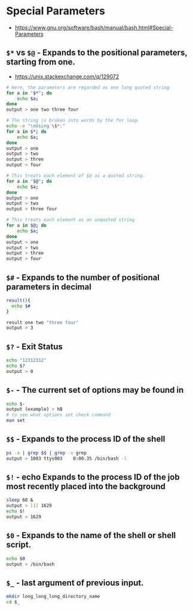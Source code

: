 # Special Parameters

* https://www.gnu.org/software/bash/manual/bash.html#Special-Parameters

## `$*` vs `$@`  - Expands to the positional parameters, starting from one.

* https://unix.stackexchange.com/q/129072

```bash
# Here, the parameters are regarded as one long quoted string
for a in "$*"; do
    echo $a;
done
output > one two three four

# The string is broken into words by the for loop.
echo -e "\nUsing \$*:"
for a in $*; do
    echo $a;
done
output > one
output > two
output > three
output > four

# This treats each element of $@ as a quoted string.
for a in "$@"; do
    echo $a;
done
output > one
output > two
output > three four

# This treats each element as an unquoted string
for a in $@; do
    echo $a;
done
output > one
output > two
output > three
output > four
```

## `$#`  - Expands to the number of positional parameters in decimal

```bash
result(){
  echo $#
}

result one two "three four"
output > 3
```

## `$?` - Exit Status

```bash
echo "12312312"
echo $?
output > 0
```

## `$-` - The current set of options may be found in

```bash
echo $-
output (example) > hB
# to see what options set check command
man set
```

## `$$` - Expands to the process ID of the shell

```bash
ps -a | grep $$ | grep -v grep
output > 1003 ttys003    0:00.35 /bin/bash -l
```

## `$!` - echo Expands to the process ID of the job most recently placed into the background

```bash
sleep 60 &
output > [1] 1629
echo $!
output > 1629
```

## `$0` - Expands to the name of the shell or shell script.

```bash
echo $0
output > /bin/bash
```

## `$_`  - last argument of previous input.

```bash
mkdir long_long_long_directory_name
cd $_
```


